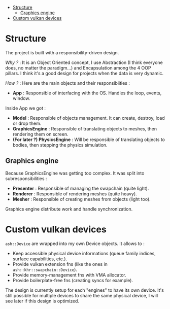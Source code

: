 - [Structure](#structure)
    - [Graphics engine](#graphics-engine)
- [Custom vulkan devices](#custom-vulkan-devices)


# Structure

The project is built with a responsibility-driven design.

*Why ?* : It is an Object Oriented concept, I use Abstraction (I think everyone does, no matter the paradigm...) and Encapsulation among the 4 OOP pillars. I think it's a good design for projects when the data is very dynamic.

*How ?* : Here are the main objects and their responsibiities :
- **App** : Responsible of interfacing with the OS. Handles the loop, events, window.

Inside App we got :
- **Model** : Responsible of objects management. It can create, destroy, load or drop them.
- **GraphicsEngine** : Responsible of translating objects to meshes, then rendering them on screen.
- **(For later ?) PhysicsEngine** : Will be responsible of translating objects to bodies, then stepping the physics simulation.

## Graphics engine

Because GraphicsEngine was getting too complex. It was split into subresponsibilities :
- **Presenter** : Responsible of managing the swapchain (quite light).
- **Renderer** : Responsible of rendering meshes (quite heavy).
- **Mesher** : Responsible of creating meshes from objects (light too).

Graphics engine distribute work and handle synchronization.

# Custom vulkan devices

`ash::Device` are wrapped into my own Device objects. It allows to :
- Keep accessible physical device informations (queue family indices, surface capabilities, etc.).
- Provide vulkan extension fns (like the ones in `ash::khr::swapchain::Device`).
- Provide memory-management fns with VMA allocator.
- Provide boilerplate-free fns (creating syncs for example).

The design is currently setup for each "engines" to have its own device.
It's still possible for multiple devices to share the same physical device, I will see later if this design is optimized.